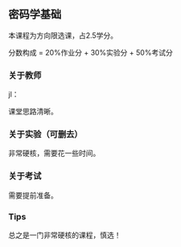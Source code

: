 ## 密码学基础

本课程为方向限选课，占2.5学分。

分数构成 = 20%作业分 + 30%实验分 + 50%考试分

### 关于教师

jl：

课堂思路清晰。

### 关于实验（可删去）

非常硬核，需要花一些时间。

### 关于考试

需要提前准备。

### Tips

总之是一门非常硬核的课程，慎选！

